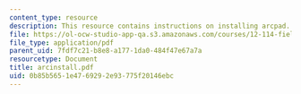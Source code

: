 ```yaml
---
content_type: resource
description: This resource contains instructions on installing arcpad.
file: https://ol-ocw-studio-app-qa.s3.amazonaws.com/courses/12-114-field-geology-i-fall-2005/0b85b5651e4769292e93775f20146ebc_arcinstall.pdf
file_type: application/pdf
parent_uid: 7fdf7c21-b8e8-a177-1da0-484f47e67a7a
resourcetype: Document
title: arcinstall.pdf
uid: 0b85b565-1e47-6929-2e93-775f20146ebc
---
```

